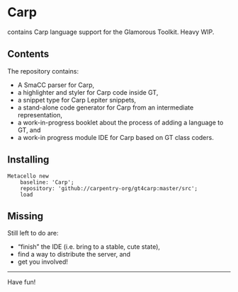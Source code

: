 # Carp

contains Carp language support for the Glamorous Toolkit. Heavy WIP.

## Contents

The repository contains:
- A SmaCC parser for Carp,
- a highlighter and styler for Carp code inside GT,
- a snippet type for Carp Lepiter snippets,
- a stand-alone code generator for Carp from an intermediate representation,
- a work-in-progress booklet about the process of adding a language to GT, and
- a work-in progress module IDE for Carp based on GT class coders.

## Installing

```
Metacello new
    baseline: 'Carp';
    repository: 'github://carpentry-org/gt4carp:master/src';
    load
```

## Missing

Still left to do are:
- “finish” the IDE (i.e. bring to a stable, cute state),
- find a way to distribute the server, and
- get you involved!

<hr/>

Have fun!
